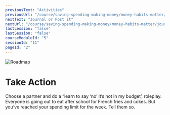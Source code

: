 ```yaml
---
previousText: "Activities"
previousUrl: "/course/saving-spending-making-money/money-habits-matter/activities"
nextText: "Journal or Post it"
nextUrl: "/course/saving-spending-making-money/money-habits-matter/journal-or-post-it"
lastLession: "false"
lastSession: "false"
courseModuleId: "5"
sessionId: "11"
pageId: "2"
---
```



![Roadmap](/assets/img/lets-talk-about-it.png)
# Take Action

Choose a partner and do a “learn to say ‘no’ it’s not in my budget’, roleplay. Everyone is going out to eat after school for French fries and cokes. But you’ve reached your spending limit for the week. Tell them so.